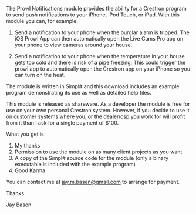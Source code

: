 The Prowl Notifications module provides the ability for a Crestron program to send push notifications to your iPhone, iPod Touch, or iPad.   With this module you can, for example:

1.	Send a notification to your phone when the burglar alarm is tripped.  The iOS Prowl App can then automatically open the Live Cams Pro app on your phone to view cameras around your house.  

2.	Send a notification to your phone when the temperature in your house gets too cold and there is risk of a pipe freezing.  This could trigger the prowl app to automatically open the Crestron app on your iPhone so you can turn on the heat.   

The module is written in Simpl# and this download includes an example program demonstrating its use as well as detailed help files.

This module is released as shareware.  As a developer the module is free for use on your own personal Crestron system.  However, if you decide to use it on customer systems where you, or the dealer/csp you work for will profit from it than I ask for a single payment of $100.  

What you get is 

1) My thanks
2) Permission to use the module on as many client projects as you want
3) A copy of the Simpl# source code for the module (only a binary executable is included with the example program)
4) Good Karma

You can contact me at jay.m.basen@gmail.com to arrange for payment.

Thanks

Jay Basen


